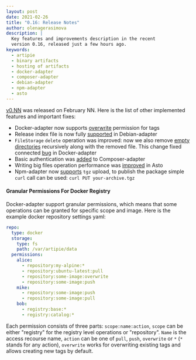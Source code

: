 ```yaml
---
layout: post
date: 2021-02-26
title: "0.16: Release Notes"
author: olenagerasimova
description: |
  Key features and improvements description in the recent
  version 0.16, released just a few hours ago.
keywords:
  - artipie
  - binary artifacts
  - hosting of artifacts
  - docker-adapter
  - composer-adapter
  - debian-adapter
  - npm-adapter
  - asto
---
```


[v0.NN](https://github.com/artipie/artipie/releases/tag/0.NN) was released on February NN. 
Here is the list of other implemented features and important fixes:
- Docker-adapter now supports [overwrite](https://github.com/artipie/docker-adapter/issues/434) 
permission for tags
- Release index file is now fully [supported](https://github.com/artipie/debian-adapter/issues/41) in Debian-adapter
- `FileStorage` `delete` operation was improved: now we also remove [empty directories](https://github.com/artipie/asto/issues/302) 
recursively along with the removed file. This change fixed connected 
[bug](https://github.com/artipie/docker-adapter/issues/435) in Docker-adapter
- Basic authentication was [added](https://github.com/artipie/composer-adapter/issues/71) to Composer-adapter
- Writing big files operation performance was [improved](https://github.com/artipie/asto/pull/304) in Asto
- Npm-adapter now [supports](https://github.com/artipie/npm-adapter/issues/188) `tgz` upload, 
to publish the package simple `curl` call can be used: `curl PUT your-archive.tgz`

#### Granular Permissions For Docker Registry
Docker-adapter support granular permissions, which means that some operations can be granted for 
specific scope and image. Here is the example docker repository settings yaml:
```yaml
repo:
  type: docker
  storage:
    type: fs
    path: /var/artipie/data
  permissions:
    alice:
      - repository:my-alpine:*
      - repository:ubuntu-latest:pull
      - repository:some-image:overwrite
      - repository:some-image:push
    mike:
      - repository:some-image:push
      - repository:some-image:pull
    bob:
      - registry:base:*
      - registry:catalog:*
```
Each permission consists of three parts: `scope:name:action`, `scope` can be either "registry" for 
the registry level operations or "repository". `Name` is the access recourse name, `action` can be 
one of `pull`, `push`, `overwrite` or `*` (`*` stands for any action), `overwrite` works 
for overwriting existing tags and allows creating new tags by default. 
